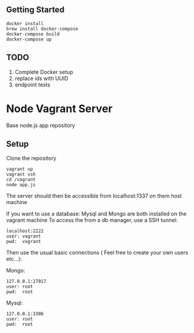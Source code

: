 
## Getting Started

```
docker install
brew install docker-compose
docker-compose build
docker-compose up
```

## TODO

1) Complete Docker setup
2) replace ids with UUID
3) endpoint tests

# Node Vagrant Server
Base node.js app repository

## Setup

Clone the repository

```
vagrant up
vagrant ssh
cd /vagrant
node app.js
```

The server should then be accessible from localhost:1337 on them host machine

If you want to use a database:
Mysql and Mongo are both installed on the vagrant machine
To access the from a db manager, use a SSH tunnel:
```
localhost:2222
user: vagrant
pwd:  vagrant
```
Then use the usual basic connections ( Feel free to create your own users etc...):

Mongo:
```
127.0.0.1:27017
user: root
pwd:  root
```

Mysql:
```
127.0.0.1:3306
user: root
pwd:  root
```
